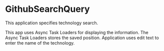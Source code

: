 # GithubSearchQuery
This application specifies technology search.

This app uses Async Task Loaders for displaying the information.
The Async Task Loaders stores the saved position.
Application uses edit text to enter the name of the technology.
